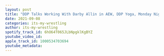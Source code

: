 ```yaml
---
layout: post
title: "DDP Talks Working With Darby Allin in AEW, DDP Yoga, Monday Night Wars & Jake the Snake"
date: 2021-09-08
categories: its-my-wrestling
author: its-my-wrestling
spotify_track_id: 6hO64T065JLbNpgklKgBYZ
youtube_video_id: 
apple_track_id: 1000534703694
youtube_metadata: 
---
```

